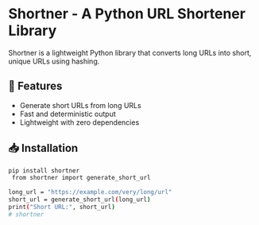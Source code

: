 # Shortner - A Python URL Shortener Library

Shortner is a lightweight Python library that converts long URLs into short, unique URLs using hashing.

## 🚀 Features
- Generate short URLs from long URLs
- Fast and deterministic output
- Lightweight with zero dependencies

## 📥 Installation
```bash
pip install shortner
 from shortner import generate_short_url

long_url = "https://example.com/very/long/url"
short_url = generate_short_url(long_url)
print("Short URL:", short_url)
#   s h o r t n e r  
 